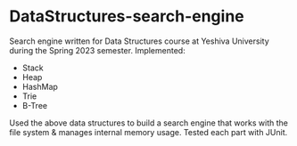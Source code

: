 # DataStructures-search-engine
Search engine written for Data Structures course at Yeshiva University during the Spring 2023 semester.
Implemented:
- Stack
- Heap
- HashMap
- Trie
- B-Tree

Used the above data structures to build a search engine that works with the file system & manages internal memory usage. Tested each part with JUnit.
